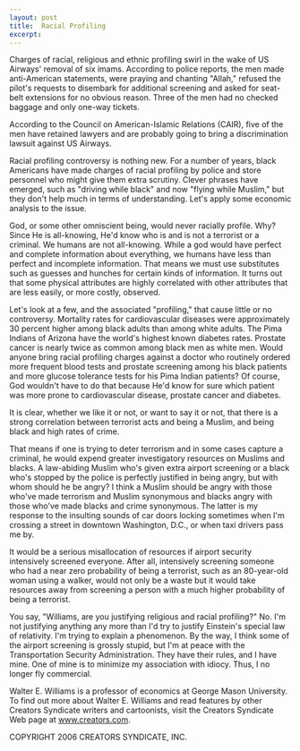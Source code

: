 ```yaml
---
layout: post
title:  Racial Profiling
excerpt:
---
```


Charges of racial, religious and ethnic profiling swirl in the wake of US Airways' removal of six imams. According to police reports, the men made anti-American statements, were praying and chanting "Allah," refused the pilot's requests to disembark for additional screening and asked for seat-belt extensions for no obvious reason. Three of the men had no checked baggage and only one-way tickets.

According to the Council on American-Islamic Relations (CAIR), five of the men have retained lawyers and are probably going to bring a discrimination lawsuit against US Airways.

Racial profiling controversy is nothing new. For a number of years, black Americans have made charges of racial profiling by police and store personnel who might give them extra scrutiny. Clever phrases have emerged, such as "driving while black" and now "flying while Muslim," but they don't help much in terms of understanding. Let's apply some economic analysis to the issue.

God, or some other omniscient being, would never racially profile. Why? Since He is all-knowing, He'd know who is and is not a terrorist or a criminal. We humans are not all-knowing. While a god would have perfect and complete information about everything, we humans have less than perfect and incomplete information. That means we must use substitutes such as guesses and hunches for certain kinds of information. It turns out that some physical attributes are highly correlated with other attributes that are less easily, or more costly, observed.

Let's look at a few, and the associated "profiling," that cause little or no controversy. Mortality rates for cardiovascular diseases were approximately 30 percent higher among black adults than among white adults. The Pima Indians of Arizona have the world's highest known diabetes rates. Prostate cancer is nearly twice as common among black men as white men. Would anyone bring racial profiling charges against a doctor who routinely ordered more frequent blood tests and prostate screening among his black patients and more glucose tolerance tests for his Pima Indian patients? Of course, God wouldn't have to do that because He'd know for sure which patient was more prone to cardiovascular disease, prostate cancer and diabetes.

It is clear, whether we like it or not, or want to say it or not, that there is a strong correlation between terrorist acts and being a Muslim, and being black and high rates of crime.

 That means if one is trying to deter terrorism and in some cases capture a criminal, he would expend greater investigatory resources on Muslims and blacks. A law-abiding Muslim who's given extra airport screening or a black who's stopped by the police is perfectly justified in being angry, but with whom should he be angry? I think a Muslim should be angry with those who've made terrorism and Muslim synonymous and blacks angry with those who've made blacks and crime synonymous. The latter is my response to the insulting sounds of car doors locking sometimes when I'm crossing a street in downtown Washington, D.C., or when taxi drivers pass me by.

It would be a serious misallocation of resources if airport security intensively screened everyone. After all, intensively screening someone who had a near zero probability of being a terrorist, such as an 80-year-old woman using a walker, would not only be a waste but it would take resources away from screening a person with a much higher probability of being a terrorist.

You say, "Williams, are you justifying religious and racial profiling?" No. I'm not justifying anything any more than I'd try to justify Einstein's special law of relativity. I'm trying to explain a phenomenon. By the way, I think some of the airport screening is grossly stupid, but I'm at peace with the Transportation Security Administration. They have their rules, and I have mine. One of mine is to minimize my association with idiocy. Thus, I no longer fly commercial.

Walter E. Williams is a professor of economics at George Mason University. To find out more about Walter E. Williams and read features by other Creators Syndicate writers and cartoonists, visit the Creators Syndicate Web page at www.creators.com.

COPYRIGHT 2006 CREATORS SYNDICATE, INC.

